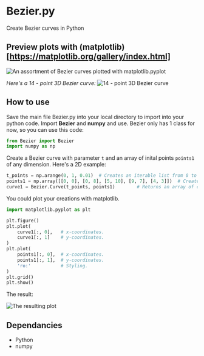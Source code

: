 # Bezier.py
Create Bezier curves in Python

## Preview plots with (matplotlib)[https://matplotlib.org/gallery/index.html]
![An assortment of Bezier curves plotted with matplotlib.pyplot](https://i.imgur.com/lAXdYWS.png)

_Here's a 14 - point 3D Bezier curve:_
![14 - point 3D Bezier curve](https://i.imgur.com/Yw2u2FX.gif)

## How to use
Save the main file Bezier.py into your local directory to import into your python code.
Import **Bezier** and **numpy** and use. Bezier only has 1 class for now, so you can use this code:

```Python
from Bezier import Bezier
import numpy as np
```
Create a Bezier curve with parameter `t` and an array of inital points `points1` of any dimension. Here's a 2D example:

```Python
t_points = np.arange(0, 1, 0.01)  # Creates an iterable list from 0 to 1.
points1 = np.array([[0, 0], [0, 8], [5, 10], [9, 7], [4, 3]])  # Creates an array of coordinates.
curve1 = Bezier.Curve(t_points, points1)		# Returns an array of coordinates.
```

You could plot your creations with matplotlib.

```Python
import matplotlib.pyplot as plt

plt.figure()
plt.plot(
	curve1[:, 0],   # x-coordinates.
	curve1[:, 1]    # y-coordinates.
)
plt.plot(
	points1[:, 0],  # x-coordinates.
	points1[:, 1],  # y-coordinates.
	'ro:'           # Styling.
)
plt.grid()
plt.show()
```
The result:

![The resulting plot](https://i.imgur.com/DWjxns7.png) 

## Dependancies
- Python
- numpy